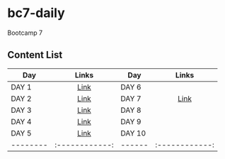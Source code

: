 # bc7-daily

Bootcamp 7

## Content List

| Day      | Links          | Day    | Links          |
| -------- | :------------: | ------ | :------------: |
| DAY 1    | [Link](./day1) | DAY 6  |                |
| DAY 2    | [Link](./day2) | DAY 7  | [Link](./day7) |
| DAY 3    | [Link](./day3) | DAY 8  |                |
| DAY 4    | [Link](./day4) | DAY 9  |                |
| DAY 5    | [Link](./day5) | DAY 10 |                |
| -------- | :------------: | ------ | :------------: |
